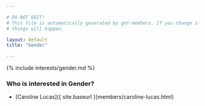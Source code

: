 ```yaml
---

# DO NOT EDIT!
# This file is automatically generated by get-members. If you change it, bad
# things will happen.

layout: default
title: "Gender"

---
```


{% include interests/gender.md %}

### Who is interested in Gender?


* [Caroline Lucas]({ site.baseurl }}members/caroline-lucas.html)
